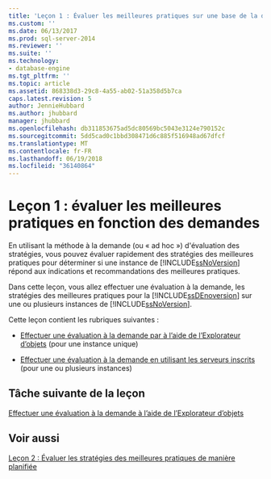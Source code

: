 ```yaml
---
title: 'Leçon 1 : Évaluer les meilleures pratiques sur une base de la demande | Documents Microsoft'
ms.custom: ''
ms.date: 06/13/2017
ms.prod: sql-server-2014
ms.reviewer: ''
ms.suite: ''
ms.technology:
- database-engine
ms.tgt_pltfrm: ''
ms.topic: article
ms.assetid: 868338d3-29c8-4a55-ab02-51a358d5b7ca
caps.latest.revision: 5
author: JennieHubbard
ms.author: jhubbard
manager: jhubbard
ms.openlocfilehash: db311853675ad5dc80569bc5043e3124e790152c
ms.sourcegitcommit: 5dd5cad0c1bbd308471d6c885f516948ad67dfcf
ms.translationtype: MT
ms.contentlocale: fr-FR
ms.lasthandoff: 06/19/2018
ms.locfileid: "36140864"
---
```

# <a name="lesson-1-evaluate-best-practices-on-an-on-demand-basis"></a>Leçon 1 : évaluer les meilleures pratiques en fonction des demandes
  En utilisant la méthode à la demande (ou « ad hoc ») d'évaluation des stratégies, vous pouvez évaluer rapidement des stratégies des meilleures pratiques pour déterminer si une instance de [!INCLUDE[ssNoVersion](../includes/ssnoversion-md.md)] répond aux indications et recommandations des meilleures pratiques.  
  
 Dans cette leçon, vous allez effectuer une évaluation à la demande, les stratégies des meilleures pratiques pour la [!INCLUDE[ssDEnoversion](../includes/ssdenoversion-md.md)] sur une ou plusieurs instances de [!INCLUDE[ssNoVersion](../includes/ssnoversion-md.md)].  
  
 Cette leçon contient les rubriques suivantes :  
  
-   [Effectuer une évaluation à la demande par à l’aide de l’Explorateur d’objets](../ssms/object/object-explorer.md) (pour une instance unique)  
  
-   [Effectuer une évaluation à la demande en utilisant les serveurs inscrits](../../2014/tutorials/perform-an-on-demand-evaluation-by-using-registered-servers.md) (pour une ou plusieurs instances)  
  
## <a name="next-task-in-lesson"></a>Tâche suivante de la leçon  
 [Effectuer une évaluation à la demande à l’aide de l’Explorateur d’objets](../ssms/object/object-explorer.md)  
  
## <a name="see-also"></a>Voir aussi  
 [Leçon 2 : Évaluer les stratégies des meilleures pratiques de manière planifiée](../../2014/tutorials/lesson-2-evaluate-best-practices-policies-on-a-scheduled-basis.md)  
  
  